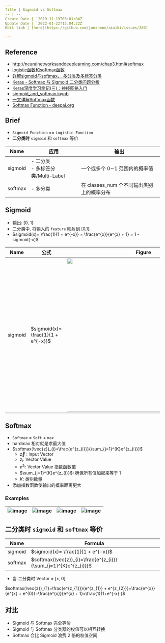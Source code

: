 ```yaml
---
Title | Sigmoid vs Softmax
-- | --
Create Date | `2019-11-19T03:01:04Z`
Update Date | `2022-01-22T15:04:22Z`
Edit link | [here](https://github.com/junxnone/aiwiki/issues/280)

---
```

## Reference
- http://neuralnetworksanddeeplearning.com/chap3.html#softmax 
- [logistic函数和softmax函数](http://www.cnblogs.com/maybe2030/p/5678387.html)
- [详解sigmoid与softmax， 多分类及多标签分类](https://blog.csdn.net/uncle_ll/article/details/82778750)
- [Keras - Softmax 与 Sigmoid 二分类问题分析](https://www.aiuai.cn/aifarm679.html)
- [Keras深度学习笔记(三)：神经网络入门](https://xiaosheng.me/2018/11/24/article154/)
- [sigmoid_and_softmax.ipynb](https://gist.github.com/ypwhs/6905ebbda99d04621f9fc00417657ae2)
- [一文详解Softmax函数](https://zhuanlan.zhihu.com/p/105722023)
- [Softmax Function - deepai.org](https://deepai.org/machine-learning-glossary-and-terms/softmax-layer)


## Brief
- `Sigmoid Function` == `Logistic Function`
- **二分类时** `sigmoid` 和 `softmax` 等价


Name | 应用 | 输出
-- | -- | --
sigmoid | - 二分类<br>- 多标签分类/Multi-Label | 一个或多个 0∼1 范围内的概率值
softmax | - 多分类 | 在 classes_num 个不同输出类别上的概率分布


## Sigmoid
- 输出: [0, 1]
- 二分类中, 将输入的 `feature` 映射到 [0,1] 
- $sigmoid(x)= \frac{1}{1 + e^{-x}} = \frac{e^{x}}{e^{x} + 1} = 1 - sigmoid(-x)$

Name | 公式 | Figure
-- | -- | --
sigmoid | $sigmoid(x)= \frac{1}{1 + e^{-x}}$ | <img width="500px" src="https://user-images.githubusercontent.com/2216970/150641254-016e40a7-5f30-4f7a-af24-bc4e50749d6b.png">

## Softmax
- `Softmax` = `Soft` + `max`
 - hardmax  相对就是求最大值
- $softmax(\vec{z})_{i}=\frac{e^{z_{i}}}{\sum_{j=1}^{K}e^{z_{i}}}$
  - $\vec{z}$ : Input Vector
  - $z_{i}$: Vector Value
  - $e^{z_{i}}$: Vector Value 指数函数值
  - $\sum_{j=1}^{K}e^{z_{i}}$: 确保所有值加起来等于 1
  - $K$: 类别数量
- 添加指数函数使输出的概率距离更大

### Examples

![image](https://user-images.githubusercontent.com/2216970/150642984-52b92b2e-aab0-437f-847f-40d3192e7dfe.png) | ![image](https://user-images.githubusercontent.com/2216970/150642988-c506db62-2f63-41cf-8de8-9be3ec281d34.png) | ![image](https://user-images.githubusercontent.com/2216970/150642992-c312daa2-87ac-4580-a386-258d484839ed.png) | ![image](https://user-images.githubusercontent.com/2216970/150642996-cc86ea00-2083-4493-a49e-50996bfea93b.png)
-- | -- | -- | --




##  二分类时 `sigmoid` 和 `softmax` 等价

Name | Formula
-- | --
sigmoid | $sigmoid(x)= \frac{1}{1 + e^{-x}}$
softmax | $softmax(\vec{z})_{i}=\frac{e^{z_{i}}}{\sum_{j=1}^{K}e^{z_{i}}}$

- 当 二分类时 Vector = [x, 0]

$softmax(\vec{z})_{1}=\frac{e^{z_{1}}}{e^{z_{1}} + e^{z_{2}}}=\frac{e^{x}}{e^{x} + e^{0}}=\frac{e^{x}}{e^{x} + 1}=\frac{1}{1+e^{-x} }$

## 对比
- Sigmoid 与 Softmax 完全等价
- Sigmoid 与 Softmax 分类器的权值可以相互转换
- Softmax 会比 Sigmoid 浪费 2 倍的权值空间


